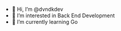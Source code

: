 - 👋 Hi, I’m @dvndkdev
- 👀 I’m interested in Back End Development
- 🌱 I’m currently learning Go

<!---
dvndkdev/dvndkdev is a ✨ special ✨ repository because its `README.md` (this file) appears on your GitHub profile.
You can click the Preview link to take a look at your changes.
--->
